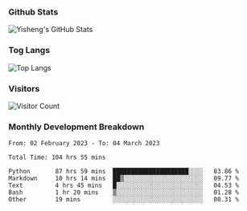 ### Github Stats
![Yisheng's GitHub Stats](https://github-readme-stats-9qabuvhk1-gongyisheng.vercel.app/api?username=gongyisheng&count_private=true&show_icons=true)
### Tog Langs
![Top Langs](https://github-readme-stats-9qabuvhk1-gongyisheng.vercel.app/api/top-langs/?username=gongyisheng&layout=compact)
### Visitors
![Visitor Count](https://profile-counter.glitch.me/gongyisheng/count.svg)
### Monthly Development Breakdown
<!--START_SECTION:waka-->

```text
From: 02 February 2023 - To: 04 March 2023

Total Time: 104 hrs 55 mins

Python       87 hrs 59 mins  █████████████████████░░░░   83.86 %
Markdown     10 hrs 14 mins  ██▒░░░░░░░░░░░░░░░░░░░░░░   09.77 %
Text         4 hrs 45 mins   █░░░░░░░░░░░░░░░░░░░░░░░░   04.53 %
Bash         1 hr 20 mins    ▒░░░░░░░░░░░░░░░░░░░░░░░░   01.28 %
Other        19 mins         ░░░░░░░░░░░░░░░░░░░░░░░░░   00.31 %
```

<!--END_SECTION:waka-->
